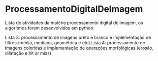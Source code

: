# ProcessamentoDigitalDeImagem
Lista de atividades da matéria processamento digital de imagem, os algoritmos foram desenvolvidos em python.

Lista 3: processamento de imagens preto e branco e implementação de filtros (média, mediana, geométrica e etc)
Lista 4: processamento de imagens coloridas e implementação de operações morfológicas (erosão, dilatação e hit or miss)
